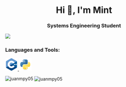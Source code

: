 <h1 align="center">Hi 👋, I'm Mint</h1>
<h3 align="center">Systems Engineering Student</h3>

![](https://data.whicdn.com/images/360371212/original.gif)

<h3 align="left">Languages and Tools:</h3>
<p align="left"> <a href="https://www.w3schools.com/cpp/" target="_blank" rel="noreferrer"> <img src="https://raw.githubusercontent.com/devicons/devicon/master/icons/cplusplus/cplusplus-original.svg" alt="cplusplus" width="40" height="40"/> </a> <a href="https://www.python.org" target="_blank" rel="noreferrer"> <img src="https://raw.githubusercontent.com/devicons/devicon/master/icons/python/python-original.svg" alt="python" width="40" height="40"/> </a> </p>

<p><img align="left" src="https://github-readme-stats.vercel.app/api/top-langs?username=juanmpy05&show_icons=true&theme=dark&locale=en&layout=compact" alt="juanmpy05" /></p>

<p>&nbsp;<img align="center" src="https://github-readme-stats.vercel.app/api?username=juanmpy05&show_icons=true&theme=dark&locale=en" alt="juanmpy05" /></p>
